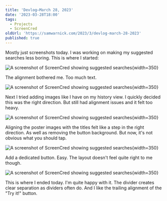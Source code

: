 ```yaml
---
title: 'Devlog—March 28, 2023'
date: '2023-03-28T18:00'
tags:
  - Projects
  - ScreenCred
oldUrl: 'https://samwarnick.com/2023/3/devlog-march-28-2023'
published: true
---
```


Mostly just screenshots today. I was working on making my suggested searches less boring. This is where I started:

![A screenshot of ScreenCred showing suggested searches](https://samwarnick.com/media/2023-03-28-suggestions-1.png "Boring"){width=350}

The alignment bothered me. Too much text.

![A screenshot of ScreenCred showing suggested searches](https://samwarnick.com/media/2023-03-28-suggestions-2.png "Images are nice"){width=350}

Next I tried adding images like I have on my history view. I quickly decided this was the right direction. But still had alignment issues and it felt too heavy.

![A screenshot of ScreenCred showing suggested searches](https://samwarnick.com/media/2023-03-28-suggestions-3.png "Wow so clean"){width=350}

Aligning the poster images with the titles felt like a step in the right direction. As well as removing the button background. But now, it's not obvious what you should tap.

![A screenshot of ScreenCred showing suggested searches](https://samwarnick.com/media/2023-03-28-suggestions-4.png "Closer"){width=350}

Add a dedicated button. Easy. The layout doesn't feel quite right to me though.

![A screenshot of ScreenCred showing suggested searches](https://samwarnick.com/media/2023-03-28-suggestions-5.png "Actually happy with this"){width=350}

This is where I ended today. I'm quite happy with it. The divider creates clear separation as dividers often do. And I like the trailing alignment of the "Try it!" button.
